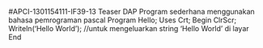 #APCI-1301154111-IF39-13
Teaser DAP
Program sederhana menggunakan bahasa pemrograman pascal
Program Hello;
        Uses Crt;
        Begin
            ClrScr;
            Writeln(‘Hello World’); //untuk mengeluarkan string ‘Hello World’ di layar
        End
